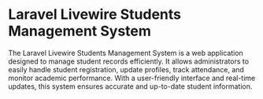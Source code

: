 # Laravel Livewire Students Management System

The Laravel Livewire Students Management System is a web application designed to manage student records efficiently. It allows administrators to easily handle student registration, update profiles, track attendance, and monitor academic performance. With a user-friendly interface and real-time updates, this system ensures accurate and up-to-date student information.
 
